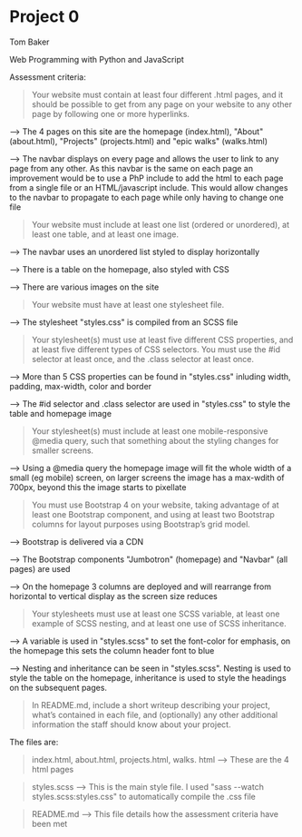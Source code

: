 # Project 0

Tom Baker

Web Programming with Python and JavaScript

Assessment criteria:
>Your website must contain at least four different .html pages, and it should be possible to get from any page on your website to any other page by following one or more hyperlinks.

--> The 4 pages on this site are the homepage (index.html), "About" (about.html), "Projects" (projects.html) and "epic walks" (walks.html)

--> The navbar displays on every page and allows the user to link to any page from any other. As this navbar is the same on each page an improvement would be to use a PhP include to add the html to each page from a single file or an HTML/javascript include. This would allow changes to the navbar to propagate to each page while only having to change one file
>Your website must include at least one list (ordered or unordered), at least one table, and at least one image.

--> The navbar uses an unordered list styled to display horizontally

--> There is a table on the homepage, also styled with CSS

--> There are various images on the site

>Your website must have at least one stylesheet file.

--> The stylesheet "styles.css" is compiled from an SCSS file

>Your stylesheet(s) must use at least five different CSS properties, and at least five different types of CSS selectors. You must use the #id selector at least once, and the .class selector at least once.

--> More than 5 CSS properties can be found in "styles.css" inluding width, padding, max-width, color and border

--> The #id selector and .class selector are used in "styles.css" to style the table and homepage image

>Your stylesheet(s) must include at least one mobile-responsive @media query, such that something about the styling changes for smaller screens.

--> Using a @media query the homepage image will fit the whole width of a small (eg mobile) screen, on larger screens the image has a max-wdith of 700px, beyond this the image starts to pixellate

>You must use Bootstrap 4 on your website, taking advantage of at least one Bootstrap component, and using at least two Bootstrap columns for layout purposes using Bootstrap’s grid model.

--> Bootstrap is delivered via a CDN

--> The Bootstrap components "Jumbotron" (homepage) and "Navbar" (all pages) are used 

--> On the homepage 3 columns are deployed and will rearrange from horizontal to vertical display as the screen size reduces
>Your stylesheets must use at least one SCSS variable, at least one example of SCSS nesting, and at least one use of SCSS inheritance.

--> A variable is used in "styles.scss" to set the font-color for emphasis, on the homepage this sets the column header font to blue

--> Nesting and inheritance can be seen in "styles.scss". Nesting is used to style the table on the homepage, inheritance is used to style the headings on the subsequent pages.

>In README.md, include a short writeup describing your project, what’s contained in each file, and (optionally) any other additional information the staff should know about your project.

The files are:

> index.html, about.html, projects.html, walks. html
--> These are the 4 html pages

> styles.scss 
--> This is the main style file. I used "sass --watch styles.scss:styles.css" to automatically compile the .css file

> README.md
--> This file details how the assessment criteria have been met
